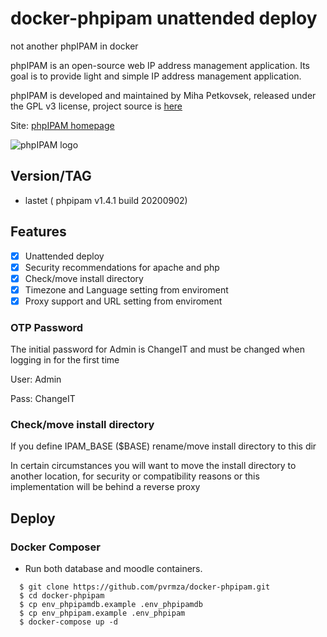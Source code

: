 # docker-phpipam unattended deploy
not another phpIPAM in docker 

phpIPAM is an open-source web IP address management application. Its goal is to provide light and simple IP address management application.

phpIPAM is developed and maintained by Miha Petkovsek, released under the GPL v3 license, project source is [here](https://github.com/phpipam/phpipam)

Site: [phpIPAM homepage](http://phpipam.net)

![phpIPAM logo](http://phpipam.net/wp-content/uploads/2014/12/phpipam_logo_small.png)


## Version/TAG
* lastet ( phpipam v1.4.1 build 20200902)

## Features
- [x] Unattended deploy
- [x] Security recommendations for apache and php
- [x] Check/move install directory
- [x] Timezone and Language setting from enviroment 
- [x] Proxy support and URL setting from enviroment 

### OTP Password
The initial password for Admin is ChangeIT and must be changed when logging in for the first time

User: Admin

Pass: ChangeIT


### Check/move install directory
If you define IPAM_BASE ($BASE) rename/move install directory to this dir

In certain circumstances you will want to move the install directory to another location, for security or compatibility reasons or this implementation will be behind a reverse proxy


## Deploy
### Docker Composer
- Run both database and moodle containers.
```
  $ git clone https://github.com/pvrmza/docker-phpipam.git 
  $ cd docker-phpipam
  $ cp env_phpipamdb.example .env_phpipamdb
  $ cp env_phpipam.example .env_phpipam
  $ docker-compose up -d
```
